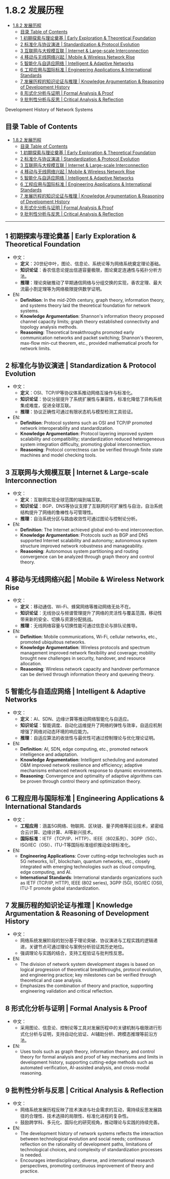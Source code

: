 # 1.8.2 发展历程


<!-- TOC START -->

- [1.8.2 发展历程](#182-发展历程)
  - [目录 Table of Contents](#目录-table-of-contents)
  - [1 初期探索与理论奠基 | Early Exploration & Theoretical Foundation](#1-初期探索与理论奠基-early-exploration-theoretical-foundation)
  - [2 标准化与协议演进 | Standardization & Protocol Evolution](#2-标准化与协议演进-standardization-protocol-evolution)
  - [3 互联网与大规模互联 | Internet & Large-scale Interconnection](#3-互联网与大规模互联-internet-large-scale-interconnection)
  - [4 移动与无线网络兴起 | Mobile & Wireless Network Rise](#4-移动与无线网络兴起-mobile-wireless-network-rise)
  - [5 智能化与自适应网络 | Intelligent & Adaptive Networks](#5-智能化与自适应网络-intelligent-adaptive-networks)
  - [6 工程应用与国际标准 | Engineering Applications & International Standards](#6-工程应用与国际标准-engineering-applications-international-standards)
  - [7 发展历程的知识论证与推理 | Knowledge Argumentation & Reasoning of Development History](#7-发展历程的知识论证与推理-knowledge-argumentation-reasoning-of-development-history)
  - [8 形式化分析与证明 | Formal Analysis & Proof](#8-形式化分析与证明-formal-analysis-proof)
  - [9 批判性分析与反思 | Critical Analysis & Reflection](#9-批判性分析与反思-critical-analysis-reflection)

<!-- TOC END -->

Development History of Network Systems

## 目录 Table of Contents

- [1.8.2 发展历程](#182-发展历程)
  - [目录 Table of Contents](#目录-table-of-contents)
  - [1 初期探索与理论奠基 | Early Exploration \& Theoretical Foundation](#1-初期探索与理论奠基--early-exploration--theoretical-foundation)
  - [2 标准化与协议演进 | Standardization \& Protocol Evolution](#2-标准化与协议演进--standardization--protocol-evolution)
  - [3 互联网与大规模互联 | Internet \& Large-scale Interconnection](#3-互联网与大规模互联--internet--large-scale-interconnection)
  - [4 移动与无线网络兴起 | Mobile \& Wireless Network Rise](#4-移动与无线网络兴起--mobile--wireless-network-rise)
  - [5 智能化与自适应网络 | Intelligent \& Adaptive Networks](#5-智能化与自适应网络--intelligent--adaptive-networks)
  - [6 工程应用与国际标准 | Engineering Applications \& International Standards](#6-工程应用与国际标准--engineering-applications--international-standards)
  - [7 发展历程的知识论证与推理 | Knowledge Argumentation \& Reasoning of Development History](#7-发展历程的知识论证与推理--knowledge-argumentation--reasoning-of-development-history)
  - [8 形式化分析与证明 | Formal Analysis \& Proof](#8-形式化分析与证明--formal-analysis--proof)
  - [9 批判性分析与反思 | Critical Analysis \& Reflection](#9-批判性分析与反思--critical-analysis--reflection)

---

## 1 初期探索与理论奠基 | Early Exploration & Theoretical Foundation

- 中文：
  - **定义**：20世纪中叶，图论、信息论、系统论等为网络系统奠定理论基础。
  - **知识论证**：香农信息论提出信道容量极限，图论奠定连通性与拓扑分析方法。
  - **推理**：理论突破推动了早期通信网络与分组交换的实现，香农定理、最大流最小割定理等为网络极限提供数学证明。
- EN:
  - **Definition**: In the mid-20th century, graph theory, information theory, and systems theory laid the theoretical foundation for network systems.
  - **Knowledge Argumentation**: Shannon's information theory proposed channel capacity limits; graph theory established connectivity and topology analysis methods.
  - **Reasoning**: Theoretical breakthroughs promoted early communication networks and packet switching; Shannon's theorem, max-flow min-cut theorem, etc., provided mathematical proofs for network limits.

## 2 标准化与协议演进 | Standardization & Protocol Evolution

- 中文：
  - **定义**：OSI、TCP/IP等协议体系推动网络互操作与标准化。
  - **知识论证**：协议分层提升了系统扩展性与兼容性，标准化降低了异构系统集成难度，促进全球互联。
  - **推理**：协议正确性可通过有限状态机与模型检测工具验证。
- EN:
  - **Definition**: Protocol systems such as OSI and TCP/IP promoted network interoperability and standardization.
  - **Knowledge Argumentation**: Protocol layering improved system scalability and compatibility; standardization reduced heterogeneous system integration difficulty, promoting global interconnection.
  - **Reasoning**: Protocol correctness can be verified through finite state machines and model checking tools.

## 3 互联网与大规模互联 | Internet & Large-scale Interconnection

- 中文：
  - **定义**：互联网实现全球范围的端到端互联。
  - **知识论证**：BGP、DNS等协议支撑了互联网的可扩展性与自治，自治系统结构提升了网络的鲁棒性与可管理性。
  - **推理**：自治系统分区与路由收敛性可通过图论与控制论分析。
- EN:
  - **Definition**: The Internet achieved global end-to-end interconnection.
  - **Knowledge Argumentation**: Protocols such as BGP and DNS supported Internet scalability and autonomy; autonomous system structure improved network robustness and manageability.
  - **Reasoning**: Autonomous system partitioning and routing convergence can be analyzed through graph theory and control theory.

## 4 移动与无线网络兴起 | Mobile & Wireless Network Rise

- 中文：
  - **定义**：移动通信、Wi-Fi、蜂窝网络等推动网络无处不在。
  - **知识论证**：无线协议与频谱管理提升了网络的灵活性与覆盖范围，移动性带来新的安全、切换与资源分配挑战。
  - **推理**：无线网络容量与切换性能可通过信息论与排队论推导。
- EN:
  - **Definition**: Mobile communications, Wi-Fi, cellular networks, etc., promoted ubiquitous networks.
  - **Knowledge Argumentation**: Wireless protocols and spectrum management improved network flexibility and coverage; mobility brought new challenges in security, handover, and resource allocation.
  - **Reasoning**: Wireless network capacity and handover performance can be derived through information theory and queueing theory.

## 5 智能化与自适应网络 | Intelligent & Adaptive Networks

- 中文：
  - **定义**：AI、SDN、边缘计算等推动网络智能化与自适应。
  - **知识论证**：智能调度、自动化运维提升了网络的弹性与效率，自适应机制增强了网络对动态环境的响应能力。
  - **推理**：自适应算法的收敛性与最优性可通过控制理论与优化理论证明。
- EN:
  - **Definition**: AI, SDN, edge computing, etc., promoted network intelligence and adaptation.
  - **Knowledge Argumentation**: Intelligent scheduling and automated O&M improved network resilience and efficiency; adaptive mechanisms enhanced network response to dynamic environments.
  - **Reasoning**: Convergence and optimality of adaptive algorithms can be proven through control theory and optimization theory.

## 6 工程应用与国际标准 | Engineering Applications & International Standards

- 中文：
  - **工程应用**：涵盖5G网络、物联网、区块链、量子网络等前沿技术，紧密结合云计算、边缘计算、AI等新兴技术。
  - **国际标准**：IETF（TCP/IP、HTTP）、IEEE（802系列）、3GPP（5G）、ISO/IEC（OSI）、ITU-T等国际标准组织推动全球标准化。
- EN:
  - **Engineering Applications**: Cover cutting-edge technologies such as 5G networks, IoT, blockchain, quantum networks, etc., closely integrated with emerging technologies such as cloud computing, edge computing, and AI.
  - **International Standards**: International standards organizations such as IETF (TCP/IP, HTTP), IEEE (802 series), 3GPP (5G), ISO/IEC (OSI), ITU-T promote global standardization.

## 7 发展历程的知识论证与推理 | Knowledge Argumentation & Reasoning of Development History

- 中文：
  - 网络系统发展阶段的划分基于理论突破、协议演进与工程实践的逻辑递进，关键节点可通过理论与案例分析验证其历史地位。
  - 强调理论与实践的结合，支持工程验证与批判性反思。
- EN:
  - The division of network system development stages is based on logical progression of theoretical breakthroughs, protocol evolution, and engineering practice; key milestones can be verified through theoretical and case analysis.
  - Emphasizes the combination of theory and practice, supporting engineering validation and critical reflection.

## 8 形式化分析与证明 | Formal Analysis & Proof

- 中文：
  - 采用图论、信息论、控制论等工具对发展历程中的关键机制与极限进行形式化分析与证明，支持自动化验证、AI辅助分析、跨模态推理等前沿方法。
- EN:
  - Uses tools such as graph theory, information theory, and control theory for formal analysis and proof of key mechanisms and limits in development history, supporting cutting-edge methods such as automated verification, AI-assisted analysis, and cross-modal reasoning.

## 9 批判性分析与反思 | Critical Analysis & Reflection

- 中文：
  - 网络系统发展历程反映了技术演进与社会需求的互动，需持续反思发展路径的合理性、技术选择的局限性、标准化进程的复杂性。
  - 鼓励跨学科、多元化、国际化的研究视角，推动理论与实践的持续完善。
- EN:
  - The development history of network systems reflects the interaction between technological evolution and social needs; continuous reflection on the rationality of development paths, limitations of technological choices, and complexity of standardization processes is needed.
  - Encourages interdisciplinary, diverse, and international research perspectives, promoting continuous improvement of theory and practice.
